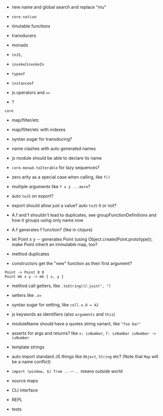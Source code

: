 - new name and global search and replace "mu"


- `core.native`:
- iimutable functions
- transducers
- monads
- `toJS`,
- `invoke`/`invokeIn`
- `typeof`
- `instanceof`
- js operators and `==`
- ?

`core`
- map/filter/etc
- map/filter/etc with indexes


- syntax sugar for transducing?


- name clashes with auto generated names


- js module should be able to declare its name


- `core.monad.toIterable` for lazy sequences?


- zero arity as a special case when calling, like `f()`
- multiple arguments like `f x y ...more`?


- auto `toJS` on export?
- export should allow just a value? auto `toJS` it or not?


- A.f and f shouldn't lead to duplicates, see groupFunctionDefinitions and how it groups using only name now
- A.f generates f function? (like in clojure)
- let Point x y -- generates Point (using Object.create(Point.prototype)); make Point inherit an immutable map, too?
- method duplicates
- constructors get the "new" function as their first argument?
```
Point -> Point 0 0
Point mk x y -> mk { x, y }
```


- method call getters, like `.toString()`/`.join(", ")`
- setters like `.x=`
- syntax sugar for setting, like `coll.x.0 = 42`


- js keywords as identifiers (also `arguments` and `this`)
- moduleName should have a quotes string variant, like `"foo bar"`
- asserts for args and returns? like `x: isNumber`, `f: isNumber isNumber -> isNumber`
- template strings
- auto import standard JS things like `Object`, `String` etc? (Note that `Map` will be a name conflict)
- `import (window, $) from ..` -- `..` means outside world
- source maps
- CLI interface
- REPL
- tests
